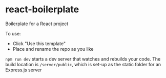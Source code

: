 # react-boilerplate
Boilerplate for a React project

To use:
* Click "Use this template"
* Place and rename the repo as you like

`npm run dev` starts a dev server that watches and rebuilds your code. The build location is `/server/public`, which is set-up as the static folder for an Express.js server
